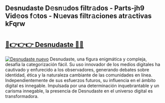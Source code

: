 ## Desnudaste D𝚎sn𝚞dos filtr𝚊dos - Parts-jh9 Vid𝚎os f𝚘tos - N𝚞evas filtr𝚊ciones atr𝚊ctivas kFqrw

# <h2><a href="http://mbbc32.tromn.icu/?c=Desnudaste">🔗👉👉👉 Desnudaste 🔗🔗</a></h2>

[![Desnudaste nuevo](https://i.imgur.com/pEAQMta.gif)](http://mbbc32.tromn.icu/?c=Desnudaste)
Desnudaste, una figura enigmática y compleja, desafía la categorización fácil. Su uso innovador de los medios digitales ha cautivado y enfurecido a los observadores, generando debates sobre identidad, ética y la naturaleza cambiante de las comunidades en línea. Independientemente de sus esfuerzos futuros, su influencia en el ámbito digital es innegable. Impulsada por una determinación inquebrantable y un carisma innegable, la presencia de Desnudaste en el universo digital es transformadora.
